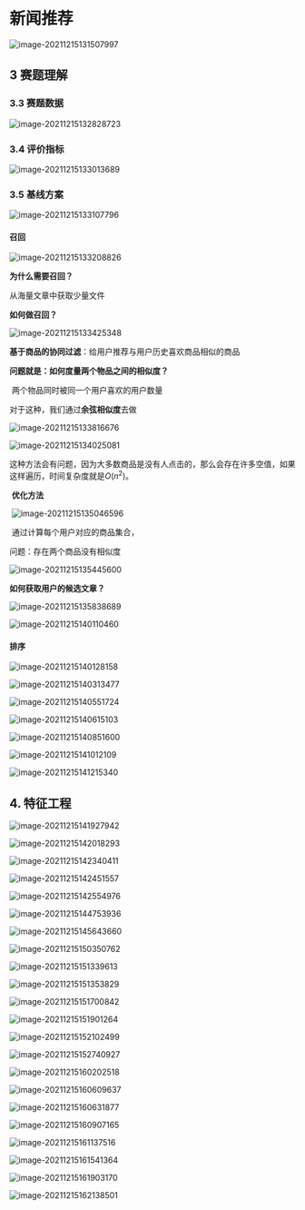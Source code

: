 # 新闻推荐

![image-20211215131507997](image/image-20211215131507997.png)

## 3 赛题理解

### 3.3 赛题数据

![image-20211215132828723](image/image-20211215132828723.png)

### 3.4 评价指标

![image-20211215133013689](image/image-20211215133013689.png)

### 3.5 基线方案

![image-20211215133107796](image/image-20211215133107796.png)

#### 召回

![image-20211215133208826](image/image-20211215133208826.png)



**为什么需要召回？**

从海量文章中获取少量文件

**如何做召回？**

![image-20211215133425348](image/image-20211215133425348.png)

**基于商品的协同过滤**：给用户推荐与用户历史喜欢商品相似的商品

**问题就是：如何度量两个物品之间的相似度？**

​	两个物品同时被同一个用户喜欢的用户数量

对于这种，我们通过**余弦相似度**去做

![image-20211215133816676](image/image-20211215133816676.png)

![image-20211215134025081](image/image-20211215134025081.png)

​	这种方法会有问题，因为大多数商品是没有人点击的，那么会存在许多空值，如果这样遍历，时间复杂度就是$O(n^2)$。

​	**优化方法**

​	![image-20211215135046596](image/image-20211215135046596.png)

​	通过计算每个用户对应的商品集合，

问题：存在两个商品没有相似度

![image-20211215135445600](image/image-20211215135445600.png)



**如何获取用户的候选文章？**

![image-20211215135838689](image/image-20211215135838689.png)

![image-20211215140110460](image/image-20211215140110460.png)

#### 排序

![image-20211215140128158](image/image-20211215140128158.png)



![image-20211215140313477](image/image-20211215140313477.png)

![image-20211215140551724](image/image-20211215140551724.png)

![image-20211215140615103](image/image-20211215140615103.png)

![image-20211215140851600](image/image-20211215140851600.png)

![image-20211215141012109](image/image-20211215141012109.png)



![image-20211215141215340](image/image-20211215141215340.png)

## 4. 特征工程

![image-20211215141927942](image/image-20211215141927942.png)

![image-20211215142018293](image/image-20211215142018293.png)



![image-20211215142340411](image/image-20211215142340411.png)

![image-20211215142451557](image/image-20211215142451557.png)

![image-20211215142554976](image/image-20211215142554976.png)

![image-20211215144753936](image/image-20211215144753936.png)

![image-20211215145643660](image/image-20211215145643660.png)

![image-20211215150350762](image/image-20211215150350762.png)

![image-20211215151339613](image/image-20211215151339613.png)

![image-20211215151353829](image/image-20211215151353829.png)

![image-20211215151700842](image/image-20211215151700842.png)

![image-20211215151901264](image/image-20211215151901264.png)

![image-20211215152102499](image/image-20211215152102499.png)

![image-20211215152740927](image/image-20211215152740927.png)

![image-20211215160202518](image/image-20211215160202518.png)

![image-20211215160609637](image/image-20211215160609637.png)

![image-20211215160631877](image/image-20211215160631877.png)

![image-20211215160907165](image/image-20211215160907165.png)

![image-20211215161137516](image/image-20211215161137516.png)

![image-20211215161541364](image/image-20211215161541364.png)

![image-20211215161903170](image/image-20211215161903170.png)

![image-20211215162138501](image/image-20211215162138501.png)